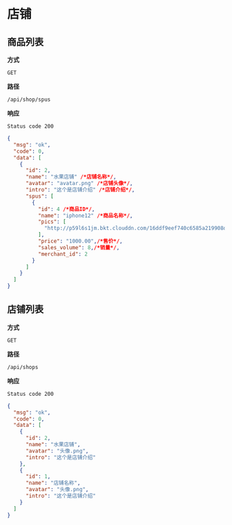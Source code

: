 # 店铺

## 商品列表

**方式**

`GET`

**路径**

`/api/shop/spus`

**响应**

`Status code 200`

```json
{
  "msg": "ok",
  "code": 0,
  "data": [
    {
      "id": 2,
      "name": "水果店铺" /*店铺名称*/,
      "avatar": "avatar.png" /*店铺头像*/,
      "intro": "这个是店铺介绍" /*店铺介绍*/,
      "spus": [
        {
          "id": 4 /*商品ID*/,
          "name": "iphone12" /*商品名称*/,
          "pics": [
            "http://p59l6s1jm.bkt.clouddn.com/16ddf9eef740c6585a219908dbb2b791.jpeg" /*商品图*/
          ],
          "price": "1000.00",/*售价*/,
          "sales_volume": 8,/*销量*/,
          "merchant_id": 2
        }
      ]
    }
  ]
}
```

## 店铺列表

**方式**

`GET`

**路径**

`/api/shops`

**响应**

`Status code 200`

```json
{
  "msg": "ok",
  "code": 0,
  "data": [
    {
      "id": 2,
      "name": "水果店铺",
      "avatar": "头像.png",
      "intro": "这个是店铺介绍"
    },
    {
      "id": 1,
      "name": "店铺名称",
      "avatar": "头像.png",
      "intro": "这个是店铺介绍"
    }
  ]
}
```
